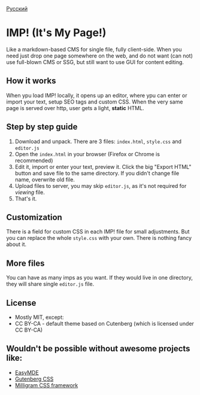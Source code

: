 [Русский](README.ru.md)
# IMP! (It's My Page!)

Like a markdown-based CMS for single file, fully client-side. When you need just drop one page somewhere on the web, and do not want (can not) use full-blown CMS or SSG, but still want to use GUI for content editing.

## How it works

When ypu load IMP! locally, it opens up an editor, where ypu can enter or import your text, setup SEO tags and custom CSS. When the very same page is served over http, user gets a light, **static** HTML. 

## Step by step guide

1. Download and unpack. There are 3 files: `index.html`, `style.css` and `editor.js`
2. Open the `index.html` in your browser (Firefox or Chrome is recommended)
3. Edit it, import or enter your text, preview it. Click the big "Export HTML" button and save file to the same directory. If you didn't change file name, overwrite old file.
4. Upload files to server, you may skip `editor.js`, as it's not required for *viewing* file.
5. That's it.

## Customization

There is a field for custom CSS in each IMP! file for small adjustments. But you can replace the whole `style.css` with your own. There is nothing fancy about it.

## More files

You can have as many imps as you want. If they would live in one directory, they will share single `editor.js` file. 

## License

- Mostly MIT, except:
- CC BY-CA - default theme based on Cutenberg  (which is licensed under CC BY-CA)


## Wouldn't be possible without awesome projects like:

- [EasyMDE](https://github.com/Ionaru/easy-markdown-editor)
- [Gutenberg CSS](https://matejlatin.github.io/Gutenberg/)
- [Milligram CSS framework](https://milligram.io/)
